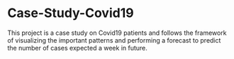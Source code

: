 # Case-Study-Covid19
This project is a case study on Covid19 patients and follows the framework of visualizing the important patterns and performing a forecast to predict the number of cases expected a week in future.
